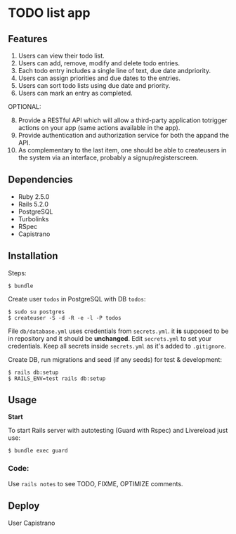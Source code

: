 # TODO list app

## Features
 
1. Users​ ​can​ ​view​ ​their​ ​todo​ ​list.
2. Users​ can​ ​add,​ ​remove,​ ​modify​ ​and​ ​delete​ ​todo​ ​entries.
3. Each​ ​todo​ ​entry​ ​includes​ ​a ​single​ ​line​ ​of​ ​text,​ ​due​ ​date​ ​and​ ​priority.
4. Users​ ​can​ ​assign​ ​priorities​ ​and​ ​due​ ​dates​ ​to​ ​the​ ​entries.
5. Users​ ​can​ ​sort​ ​todo​ ​lists​ ​using​ ​due​ ​date​ ​and​ ​priority.
6. Users​ ​can​ ​mark​ ​an​ ​entry​ ​as​ ​completed.

OPTIONAL: 

8. Provide​ a ​RESTful​ API​ which​ will​ allow​ a ​third-party​ application​ to​ trigger​ actions​ on​ your app​ (same​ actions​ available​ in​ the​ app). 
9. Provide​ authentication​ and​ authorization​ service​ for​ both​ the​ app​ and​ the​ API. 
10. As​ complementary​ to​ the​ last​ item,​ one​ should​ be​ able​ to​ create​ users​ in​ the​ system​ via an​ interface,​ probably​ a ​signup/register​ screen. 

## Dependencies

- Ruby 2.5.0
- Rails 5.2.0
- PostgreSQL
- Turbolinks
- RSpec
- Capistrano

## Installation
Steps:

    $ bundle

Create user `todos` in PostgreSQL with DB `todos`:

    $ sudo su postgres
    $ createuser -S -d -R -e -l -P todos

File `db/database.yml` uses credentials from `secrets.yml`. it __is__ supposed to be in repository and it should be __unchanged__. Edit `secrets.yml` to set your credentials. Keep all secrets inside `secrets.yml` as it's added to `.gitignore`.

Create DB, run migrations and seed (if any seeds) for test & development:

    $ rails db:setup
    $ RAILS_ENV=test rails db:setup

## Usage

**Start**

To start Rails server with autotesting (Guard with Rspec) and Livereload just use:

    $ bundle exec guard

### Code:

Use `rails notes` to see TODO, FIXME, OPTIMIZE comments.

## Deploy

User Capistrano